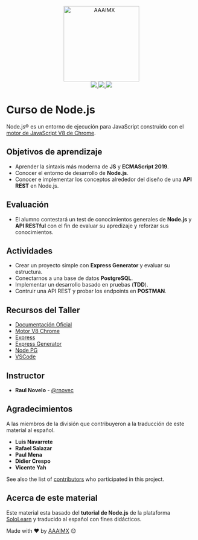 <!-- init organization banner -->
<p align="center">
    <img src="https://www.aaaimx.org/software/logo.png" width="200" alt="AAAIMX">
    <br>
    <a href="https://join.slack.com/t/aaaimx/shared_invite/zt-czcguels-DfXBa5Y_IoDVrLv2P5pVGQ" target="_blank">
        <img src="https://img.shields.io/badge/chat-join%20us-red">
    </a>
    <a href="https://web.facebook.com/AAAI-MX-Software-Division-109685297309422/" target="_blank">
        <img src="https://img.shields.io/badge/follow%20us-%40disoftw-blue">
    </a>
    <a href="https://www.paypal.me/aaaimx" target="_blank">
        <img src="https://img.shields.io/badge/donate-support%20us-green">
    </a>
</p>
<!-- end banner -->


# Curso de Node.js

Node.js® es un entorno de ejecución para JavaScript construido con el [motor de JavaScript V8 de Chrome](https://v8.dev/).

## Objetivos de aprendizaje

- Aprender la síntaxis más moderna de **JS** y **ECMAScript 2019**.
- Conocer el entorno de desarrollo de **Node.js**.
- Conocer e implementar los conceptos alrededor del diseño de una **API REST** en Node.js.

## Evaluación

- El alumno contestará un test de conocimientos generales de **Node.js** y **API RESTful** con el fin de evaluar su apredizaje y reforzar sus conocimientos.

## Actividades

- Crear un proyecto simple con **Express Generator** y evaluar su estructura.
- Conectarnos a una base de datos **PostgreSQL**.
- Implementar un desarrollo basado en pruebas (**TDD**).
- Contruir una API REST y probar los endpoints en **POSTMAN**.

## Recursos del Taller

- [Documentación Oficial](https://nodejs.org/es/)
- [Motor V8 Chrome](https://v8.dev/)
- [Express](https://www.npmjs.com/package/express)
- [Express Generator](https://www.npmjs.com/package/express-generator/)
- [Node PG](https://node-postgres.com/)
- [VSCode](https://code.visualstudio.com/download)

## Instructor

- **Raul Novelo** - [@rnovec](https://github.com/rnovec)

## Agradecimientos
A las miembros de la división que contribuyeron a la traducción de este material al español.
- **Luis Navarrete**
- **Rafael Salazar**
- **Paul Mena**
- **Didier Crespo**
- **Vicente Yah**

See also the list of [contributors](https://github.com/disoftw/nodejs/contributors) who participated in this project.


## Acerca de este material
Este material esta basado del **tutorial de Node.js** de la plataforma [SoloLearn]() y traducido al español con fines didácticos.

Made with ❤️ by [AAAIMX](https://github.com/aaaimx) 😊
